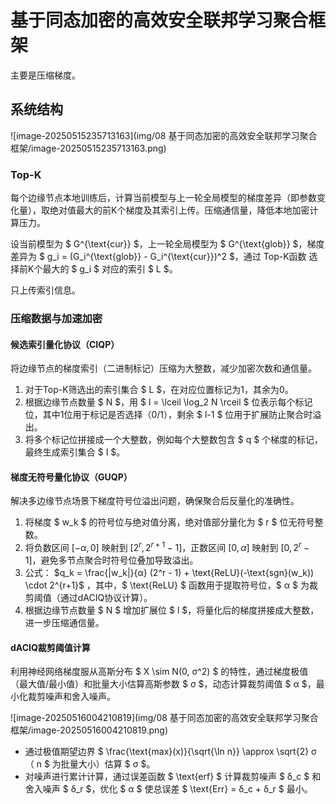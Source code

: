 # 基于同态加密的高效安全联邦学习聚合框架

主要是压缩梯度。

## 系统结构

![image-20250515235713163](img/08 基于同态加密的高效安全联邦学习聚合框架/image-20250515235713163.png)

### Top-K

每个边缘节点本地训练后，计算当前模型与上一轮全局模型的梯度差异（即参数变化量），取绝对值最大的前K个梯度及其索引上传。压缩通信量，降低本地加密计算压力。 

设当前模型为 $ G^{\text{cur}} $，上一轮全局模型为 $ G^{\text{glob}} $，梯度差异为 $ g_i = (G_i^{\text{glob}} - G_i^{\text{cur}})^2 $，通过 Top-K函数 选择前K个最大的 $ g_i $ 对应的索引 $ L $。  

只上传索引信息。

### 压缩数据与加速加密

#### 候选索引量化协议（CIQP）

将边缘节点的梯度索引（二进制标记）压缩为大整数，减少加密次数和通信量。  

1. 对于Top-K筛选出的索引集合 $ L $，在对应位置标记为1，其余为0。  
2. 根据边缘节点数量 $ N $，用 $ l = \lceil \log_2 N \rceil $ 位表示每个标记位，其中1位用于标记是否选择（0/1），剩余 $ l-1 $ 位用于扩展防止聚合时溢出。  
3. 将多个标记位拼接成一个大整数，例如每个大整数包含 $ q $ 个梯度的标记，最终生成索引集合 $ I $。  




#### 梯度无符号量化协议（GUQP）

解决多边缘节点场景下梯度符号位溢出问题，确保聚合后反量化的准确性。  

1. 将梯度 $ w_k $ 的符号位与绝对值分离，绝对值部分量化为 $ r $ 位无符号整数。  
2. 将负数区间 $[-α, 0]$ 映射到 $[2^r, 2^{r+1}-1]$，正数区间 $[0, α]$ 映射到 $[0, 2^r-1]$，避免多节点聚合时符号位叠加导致溢出。  
3. 公式： $q_k = \frac{|w_k|}{α} (2^r - 1) + \text{ReLU}(-\text{sgn}(w_k)) \cdot 2^{r+1}$ ，其中，$ \text{ReLU} $ 函数用于提取符号位，$ α $ 为裁剪阈值（通过dACIQ协议计算）。  
4. 根据边缘节点数量 $ N $ 增加扩展位 $ l $，将量化后的梯度拼接成大整数，进一步压缩通信量。

#### dACIQ裁剪阈值计算

利用神经网络梯度服从高斯分布 $ X \sim N(0, σ^2) $ 的特性，通过梯度极值（最大值/最小值）和批量大小估算高斯参数 $ σ $，动态计算裁剪阈值 $ α $，最小化裁剪噪声和舍入噪声。  

![image-20250516004210819](img/08 基于同态加密的高效安全联邦学习聚合框架/image-20250516004210819.png)



- 通过极值期望边界 $ \frac{\text{max}(x)}{\sqrt{\ln n}} \approx \sqrt{2} σ $（$ n $ 为批量大小）估算 $ σ $。  
- 对噪声进行累计计算，通过误差函数 $ \text{erf} $ 计算裁剪噪声 $ δ_c $ 和舍入噪声 $ δ_r $，优化 $ α $ 使总误差 $ \text{Err} = δ_c + δ_r $ 最小。


